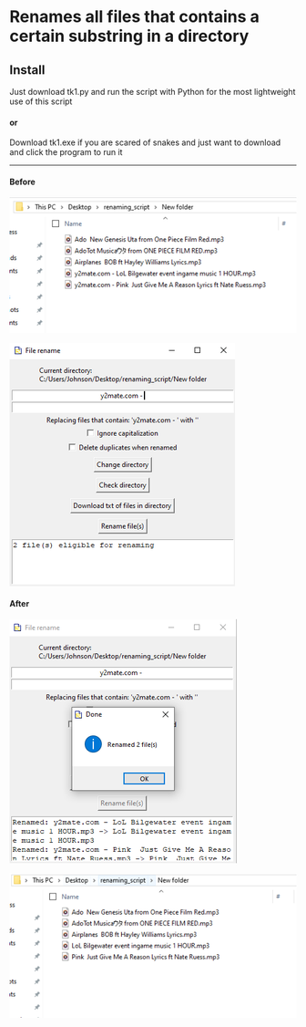 # Renames all files that contains a certain substring in a directory

## Install  

Just download tk1.py and run the script with Python for the most lightweight use of this script

#### or
Download tk1.exe if you are scared of snakes and just want to download and click the program to run it

---

#### Before 
![before picture](https://github.com/J-138/file-rename-script/blob/main/readme-before.png)

![ui](https://github.com/J-138/file-rename-script/blob/main/readme-select.png)

#### After 
![ui after](https://github.com/J-138/file-rename-script/blob/main/readme-done.png)

![after picture](https://github.com/J-138/file-rename-script/blob/main/readme-after.png)
